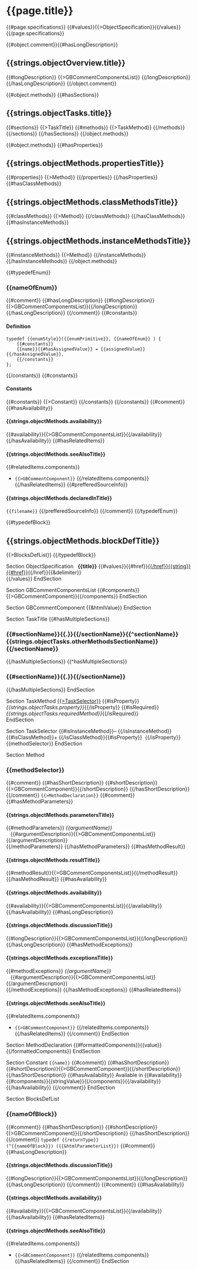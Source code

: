 
# {{page.title}}
{{#page.specifications}}
{{#values}}{{>ObjectSpecification}}{{/values}}
{{/page.specifications}}

{{#object.comment}}{{#hasLongDescription}}
## {{strings.objectOverview.title}}
{{#longDescription}}
{{>GBCommentComponentsList}}
{{/longDescription}}
{{/hasLongDescription}}
{{/object.comment}}

{{#object.methods}}
{{#hasSections}}
## {{strings.objectTasks.title}}
{{#sections}}
{{>TaskTitle}}
{{#methods}}
{{>TaskMethod}}
{{/methods}}
{{/sections}}
{{/hasSections}}
{{/object.methods}}

{{#object.methods}}
{{#hasProperties}}
<br /> 

## {{strings.objectMethods.propertiesTitle}}
{{#properties}}
{{>Method}}
{{/properties}}
{{/hasProperties}}
{{#hasClassMethods}}
<br />

<a title="{{strings.objectMethods.classMethodsTitle}}" name="class_methods"></a>
## {{strings.objectMethods.classMethodsTitle}}
{{#classMethods}}
{{>Method}}
{{/classMethods}}
{{/hasClassMethods}}
{{#hasInstanceMethods}}
<br />

<a title="{{strings.objectMethods.instanceMethodsTitle}}" name="instance_methods"></a>
## {{strings.objectMethods.instanceMethodsTitle}}
{{#instanceMethods}}
{{>Method}}
{{/instanceMethods}}
{{/hasInstanceMethods}}
{{/object.methods}}

{{#typedefEnum}}
### {{nameOfEnum}}
{{#comment}}
{{#hasLongDescription}}
{{#longDescription}}{{>GBCommentComponentsList}}{{/longDescription}}
{{/hasLongDescription}}
{{/comment}}
{{#constants}}
#### Definition
    typedef {{enumStyle}}({{enumPrimitive}}, {{nameOfEnum}} ) {   
        {{#constants}}
        {{name}}{{#hasAssignedValue}} = {{assignedValue}}{{/hasAssignedValue}},
        {{/constants}}
    };
{{/constants}}
{{#constants}}
#### Constants
{{#constants}}
{{>Constant}}
{{/constants}}
{{/constants}}
{{#comment}}
{{#hasAvailability}}
#### {{strings.objectMethods.availability}}
{{#availability}}{{>GBCommentComponentsList}}{{/availability}}
{{/hasAvailability}}
{{#hasRelatedItems}}
#### {{strings.objectMethods.seeAlsoTitle}}
{{#relatedItems.components}}
* `{{>GBCommentComponent}}`
{{/relatedItems.components}}
{{/hasRelatedItems}}
{{#prefferedSourceInfo}}
#### {{strings.objectMethods.declaredInTitle}}
`{{filename}}`
{{/prefferedSourceInfo}}
{{/comment}}
{{/typedefEnum}}

{{#typedefBlock}}
<a title="{{strings.objectMethods.blockDefTitle}}" name="instance_methods"></a>
## {{strings.objectMethods.blockDefTitle}}
{{>BlocksDefList}}
{{/typedefBlock}}







Section ObjectSpecification
&nbsp;&nbsp;**{{title}}** {{#values}}{{#href}}<a href="{{&href}}">{{/href}}{{string}}{{#href}}</a>{{/href}}{{&delimiter}}  
{{/values}}
EndSection

Section GBCommentComponentsList
{{#components}}{{>GBCommentComponent}}{{/components}}
EndSection

Section GBCommentComponent
{{&htmlValue}}
EndSection

Section TaskTitle
{{#hasMultipleSections}}
### {{#sectionName}}{{.}}{{/sectionName}}{{^sectionName}}{{strings.objectTasks.otherMethodsSectionName}}{{/sectionName}}
{{/hasMultipleSections}}
{{^hasMultipleSections}}
### {{#sectionName}}{{.}}{{/sectionName}}
{{/hasMultipleSections}}
EndSection

Section TaskMethod
[{{>TaskSelector}}]({{htmlLocalReference}}) {{#isProperty}}*{{strings.objectTasks.property}}*{{/isProperty}} {{#isRequired}}*{{strings.objectTasks.requiredMethod}}*{{/isRequired}}  
EndSection

Section TaskSelector
{{#isInstanceMethod}}&ndash;&nbsp;{{/isInstanceMethod}}{{#isClassMethod}}+&nbsp;{{/isClassMethod}}{{#isProperty}}&nbsp;&nbsp;{{/isProperty}}{{methodSelector}}
EndSection


Section Method
<br />

<a name="{{htmlReferenceName}}" title="{{methodSelector}}"></a>
### {{methodSelector}}
{{#comment}}
{{#hasShortDescription}}
{{#shortDescription}}{{>GBCommentComponent}}{{/shortDescription}}
{{/hasShortDescription}}
{{/comment}}
`{{>MethodDeclaration}}`
{{#comment}}
{{#hasMethodParameters}}
#### {{strings.objectMethods.parametersTitle}}
{{#methodParameters}}
*{{argumentName}}*  
&nbsp;&nbsp;&nbsp;{{#argumentDescription}}{{>GBCommentComponentsList}}{{/argumentDescription}}  
{{/methodParameters}}
{{/hasMethodParameters}}
{{#hasMethodResult}}
#### {{strings.objectMethods.resultTitle}}
{{#methodResult}}{{>GBCommentComponentsList}}{{/methodResult}}
{{/hasMethodResult}}
{{#hasAvailability}}
#### {{strings.objectMethods.availability}}
{{#availability}}{{>GBCommentComponentsList}}{{/availability}}
{{/hasAvailability}}
{{#hasLongDescription}}
#### {{strings.objectMethods.discussionTitle}}
{{#longDescription}}{{>GBCommentComponentsList}}{{/longDescription}}
{{/hasLongDescription}}
{{#hasMethodExceptions}}
#### {{strings.objectMethods.exceptionsTitle}}
{{#methodExceptions}}
*{{argumentName}}*  
&nbsp;&nbsp;&nbsp;{{#argumentDescription}}{{>GBCommentComponentsList}}{{/argumentDescription}}  
{{/methodExceptions}}
{{/hasMethodExceptions}}
{{#hasRelatedItems}}
#### {{strings.objectMethods.seeAlsoTitle}}
{{#relatedItems.components}}
* `{{>GBCommentComponent}}`
{{/relatedItems.components}}
{{/hasRelatedItems}}
{{/comment}}
EndSection

Section MethodDeclaration
{{#formattedComponents}}{{value}}{{/formattedComponents}}
EndSection


Section Constant
<a name="{{htmlReferenceName}}" title="{{name}}"></a><code>{{name}}</code>
{{#comment}}
{{#hasShortDescription}}
{{#shortDescription}}{{>GBCommentComponent}}{{/shortDescription}}
{{/hasShortDescription}}
{{#hasAvailability}}
Available in {{#availability}}{{#components}}{{stringValue}}{{/components}}{{/availability}}
{{/hasAvailability}}
{{/comment}}
EndSection




Section BlocksDefList
### {{nameOfBlock}}
{{#comment}}
{{#hasShortDescription}}
{{#shortDescription}}{{>GBCommentComponent}}{{/shortDescription}}
{{/hasShortDescription}}
{{/comment}}
<code>typedef {{returnType}} (^{{nameOfBlock}}) ({{&htmlParameterList}})</code>
{{#comment}}
{{#hasLongDescription}}
#### {{strings.objectMethods.discussionTitle}}
{{#longDescription}}{{>GBCommentComponentsList}}{{/longDescription}}
{{/hasLongDescription}}
{{/comment}}
{{#comment}}
{{#hasAvailability}}
#### {{strings.objectMethods.availability}}
{{#availability}}{{>GBCommentComponentsList}}{{/availability}}
{{/hasAvailability}}
{{#hasRelatedItems}}
#### {{strings.objectMethods.seeAlsoTitle}}
{{#relatedItems.components}}
* <code>{{>GBCommentComponent}}</code>
{{/relatedItems.components}}
{{/hasRelatedItems}}
{{/comment}}
EndSection
